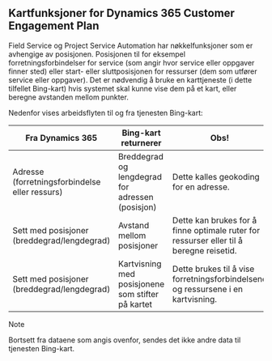 ## <a name="mapping-functions-for-dynamics-365-customer-engagement-plan"></a>Kartfunksjoner for Dynamics 365 Customer Engagement Plan 
 Field Service og Project Service Automation har nøkkelfunksjoner som er avhengige av posisjonen. Posisjonen til for eksempel forretningsforbindelser for service (som angir hvor service eller oppgaver finner sted) eller start- eller sluttposisjonen for ressurser (dem som utfører service eller oppgaver).  Det er nødvendig å bruke en karttjeneste (i dette tilfellet Bing-kart) hvis systemet skal kunne vise dem på et kart, eller beregne avstanden mellom punkter.  
  
 Nedenfor vises arbeidsflyten til og fra tjenesten Bing-kart:  
  
|Fra Dynamics 365|Bing-kart returnerer|Obs!|  
|-----------------------|-----------------------|----------|  
|Adresse (forretningsforbindelse eller ressurs)|Breddegrad og lengdegrad for adressen (posisjon)|Dette kalles geokoding for en adresse.|  
|Sett med posisjoner (breddegrad/lengdegrad)|Avstand mellom posisjoner|Dette kan brukes for å finne optimale ruter for ressurser eller til å beregne reisetid.|  
|Sett med posisjoner (breddegrad/lengdegrad)|Kartvisning med posisjonene som stifter på kartet|Dette brukes til å vise forretningsforbindelsene og ressursene i en kartvisning.|  
  
> [!NOTE]
>  Bortsett fra dataene som angis ovenfor, sendes det ikke andre data til tjenesten Bing-kart.
